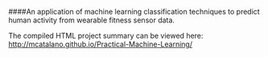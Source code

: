 ####An application of machine learning classification techniques to predict human activity from wearable fitness sensor data.

The compiled HTML project summary can be viewed here: http://mcatalano.github.io/Practical-Machine-Learning/
